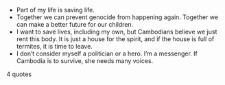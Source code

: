  - Part of my life is saving life.
 - Together we can prevent genocide from happening again. Together we can make a better future for our children.
 - I want to save lives, including my own, but Cambodians believe we just rent this body. It is just a house for the spirit, and if the house is full of termites, it is time to leave.
 - I don’t consider myself a politician or a hero. I’m a messenger. If Cambodia is to survive, she needs many voices.

4 quotes